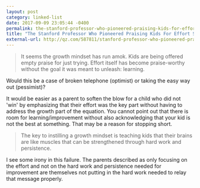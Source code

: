 ```yaml
---
layout: post
category: linked-list
date: 2017-09-09 23:05:44 -0400
permalink: the-stanford-professor-who-pioneered-praising-kids-for-effort-says-we’ve-totally-missed-the-point
title: "The Stanford Professor Who Pioneered Praising Kids For Effort Says We’ve Totally Missed The Point"
external-url: http://qz.com/587811/stanford-professor-who-pioneered-praising-effort-sees-false-praise-everywhere/
---
```


> It seems the growth mindset has run amok. Kids are being offered empty praise for just trying. Effort itself has become praise-worthy without the goal it was meant to unleash: learning.

Would this be a case of broken telephone (optimist) or taking the easy way out (pessimist)?  

It would be easier as a parent to soften the blow for a child who did not 'win' by emphasizing that their effort was the key part without having to address the growth part of the equation. You cannot point out that there is room for learning/improvement without also acknowledging that your kid is not the best at something. That may be a reason for stopping short.

> The key to instilling a growth mindset is teaching kids that their brains are like muscles that can be strengthened through hard work and persistence.

I see some irony in this failure. The parents described as only focusing on the effort and not on the hard work and persistence needed for improvement are themselves not putting in the hard work needed to relay that message properly.

